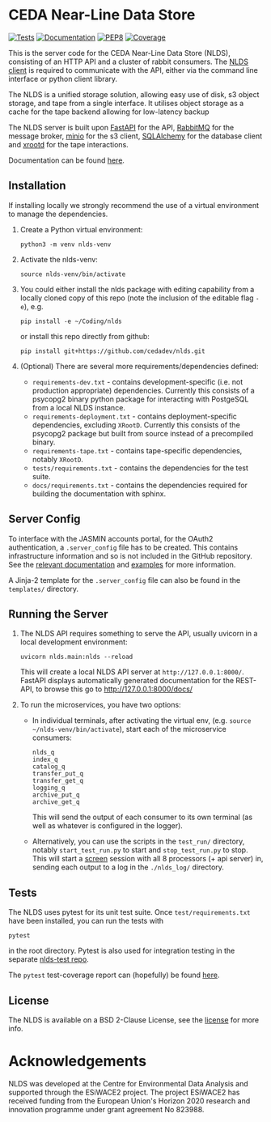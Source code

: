 CEDA Near-Line Data Store
=========================

[![Tests](https://github.com/cedadev/nlds/actions/workflows/testing.yml/badge.svg)](https://github.com/cedadev/nlds/actions/workflows/testing.yml)
[![Documentation](https://github.com/cedadev/nlds/actions/workflows/sphinx.yml/badge.svg)](https://github.com/cedadev/nlds/actions/workflows/sphinx.yml)
[![PEP8](https://img.shields.io/badge/code%20style-pep8-orange.svg)](https://www.python.org/dev/peps/pep-0008/)
[![Coverage](https://github.com/cedadev/nlds/actions/workflows/testing.yml/coverage.svg)](https://github.com/cedadev/nlds/actions/workflows/testing.yml/htmlcov)

This is the server code for the CEDA Near-Line Data Store (NLDS), consisting of 
an HTTP API and a cluster of rabbit consumers. The 
[NLDS client](https://github.com/cedadev/nlds-client) is required to communicate 
with the API, either via the command line interface or python client library.

The NLDS is a unified storage solution, allowing easy use of disk, s3 object 
storage, and tape from a single interface. It utilises object storage as a cache
for the tape backend allowing for low-latency backup 

The NLDS server is built upon [FastAPI](https://fastapi.tiangolo.com) for the 
API, [RabbitMQ](https://www.rabbitmq.com/) for the message broker, 
[minio](https://min.io/) for the s3 client, 
[SQLAlchemy](https://www.sqlalchemy.org/) for the database client and 
[xrootd](https://xrootd.slac.stanford.edu/) for the tape interactions.

Documentation can be found [here](https://cedadev.github.io/nlds/index.html).

Installation
------------

If installing locally we strongly recommend the use of a virtual environment to 
manage the dependencies.

1.  Create a Python virtual environment:
   
    ```
    python3 -m venv nlds-venv
    ```

2.  Activate the nlds-venv:

    ```
    source nlds-venv/bin/activate
    ```

3.  You could either install the nlds package with editing capability from a 
    locally cloned copy of this repo (note the inclusion of the editable flag 
    `-e`), e.g.

    ```
    pip install -e ~/Coding/nlds
    ```

    or install this repo directly from github:

    ```
    pip install git+https://github.com/cedadev/nlds.git
    ```

4.  (Optional) There are several more requirements/dependencies defined:
    *   `requirements-dev.txt` - contains development-specific (i.e. not 
    production appropriate) dependencies. Currently this consists of a psycopg2 
    binary python package for interacting with PostgeSQL from a local NLDS 
    instance. 
    *   `requirements-deployment.txt` - contains deployment-specific 
    dependencies, excluding `XRootD`. Currently this consists of the psycopg2 
    package but built from source instead of a precompiled binary. 
    *   `requirements-tape.txt` - contains tape-specific dependencies, notably 
    `XRootD`. 
    *   `tests/requirements.txt` - contains the dependencies for the test suite. 
    *   `docs/requirements.txt` - contains the dependencies required for 
    building the documentation with sphinx.

Server Config
-------------

To interface with the JASMIN accounts portal, for the OAuth2 authentication, a 
`.server_config` file has to be created. This contains infrastructure 
information and so is not included in the GitHub repository. See the 
[relevant documentation](https://cedadev.github.io/nlds/server-config/server-config.html) 
and [examples](https://cedadev.github.io/nlds/server-config/examples.html) for 
more information.

A Jinja-2 template for the `.server_config` file can also be found in the 
`templates/` directory.

Running the Server
------------------

1.  The NLDS API requires something to serve the API, usually uvicorn in a local 
    development environment:

    ```
    uvicorn nlds.main:nlds --reload
    ```

    This will create a local NLDS API server at `http://127.0.0.1:8000/`. 
    FastAPI displays automatically generated documentation for the REST-API, to 
    browse this go to http://127.0.0.1:8000/docs/

2.  To run the microservices, you have two options:
    *   In individual terminals, after activating the virtual env, (e.g. 
        `source ~/nlds-venv/bin/activate`), start each of the microservice 
        consumers:
        ```
        nlds_q
        index_q
        catalog_q  
        transfer_put_q   
        transfer_get_q
        logging_q
        archive_put_q
        archive_get_q
        ```
        This will send the output of each consumer to its own terminal (as well 
        as whatever is configured in the logger).

    *   Alternatively, you can use the scripts in the `test_run/` directory, 
        notably `start_test_run.py` to start and `stop_test_run.py` to stop. 
        This will start a [screen](https://www.gnu.org/software/screen/manual/screen.html) 
        session with all 8 processors (+ api server) in, sending each output to 
        a log in the `./nlds_log/` directory.

Tests
-----

The NLDS uses pytest for its unit test suite. Once `test/requirements.txt` have 
been installed, you can run the tests with 
```
pytest
```
in the root directory. Pytest is also used for integration testing in the 
separate [nlds-test repo](https://github.com/cedadev/nlds-test). 

The `pytest` test-coverage report can (hopefully) be found [here](https://cedadev.github.io/nlds/coverage/htmlcov/).


License
-------

The NLDS is available on a BSD 2-Clause License, see the [license](./LICENSE.txt) 
for more info.



Acknowledgements
================

NLDS was developed at the Centre for Environmental Data Analysis and supported 
through the ESiWACE2 project. The project ESiWACE2 has received funding from the 
European Union's Horizon 2020 research and innovation programme under grant 
agreement No 823988.
